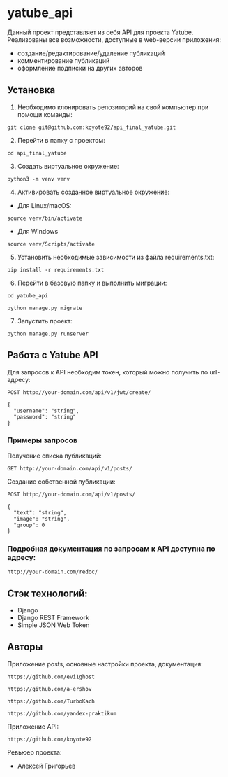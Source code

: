 # yatube_api
Данный проект представляет из себя API для проекта Yatube.
Реализованы все возможности, доступные в web-версии приложения:
- создание/редактирование/удаление публикаций
- комментирование публикаций
- оформление подписки на других авторов

## Установка
1. Необходимо клонировать репозиторий на свой компьютер при помощи команды:
```
git clone git@github.com:koyote92/api_final_yatube.git
```
2. Перейти в папку с проектом:
```
cd api_final_yatube
```
3. Создать виртуальное окружение:
```
python3 -m venv venv
```
4. Активировать созданное виртуальное окружение:
* Для Linux/macOS:
```
source venv/bin/activate
```
* Для Windows
```
source venv/Scripts/activate
```
5. Установить необходимые зависимости из файла requirements.txt:
```
pip install -r requirements.txt
```
6. Перейти в базовую папку и выполнить миграции:
```
cd yatube_api
```
```
python manage.py migrate
```
7. Запустить проект:
```
python manage.py runserver
```

## Работа с Yatube API
Для запросов к API необходим токен, который можно получить по url-адресу:
```
POST http://your-domain.com/api/v1/jwt/create/

{
  "username": "string",
  "password": "string"
}
```
### Примеры запросов #
Получение списка публикаций:
```
GET http://your-domain.com/api/v1/posts/
```
Создание собственной публикации:
```
POST http://your-domain.com/api/v1/posts/

{
  "text": "string",
  "image": "string",
  "group": 0
}
```
### Подробная документация по запросам к API доступна по адресу:
```
http://your-domain.com/redoc/
```
## Стэк технологий:
- Django
- Django REST Framework
- Simple JSON Web Token

## Авторы
Приложение posts, основные настройки проекта, документация:
```
https://github.com/evi1ghost
```
```
https://github.com/a-ershov
```
```
https://github.com/TurboKach
```
```
https://github.com/yandex-praktikum
```
Приложение API:
```
https://github.com/koyote92
```
Ревьюер проекта:
- Алексей Григорьев